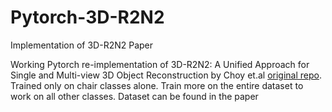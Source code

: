 # Pytorch-3D-R2N2
Implementation of 3D-R2N2 Paper

Working Pytorch re-implementation of 3D-R2N2: A Unified Approach for Single and Multi-view 3D Object Reconstruction by Choy et.al [original repo](https://github.com/chrischoy/3D-R2N2). Trained only on chair classes alone. Train more on the entire dataset to work on all other classes. Dataset can be found in the paper
